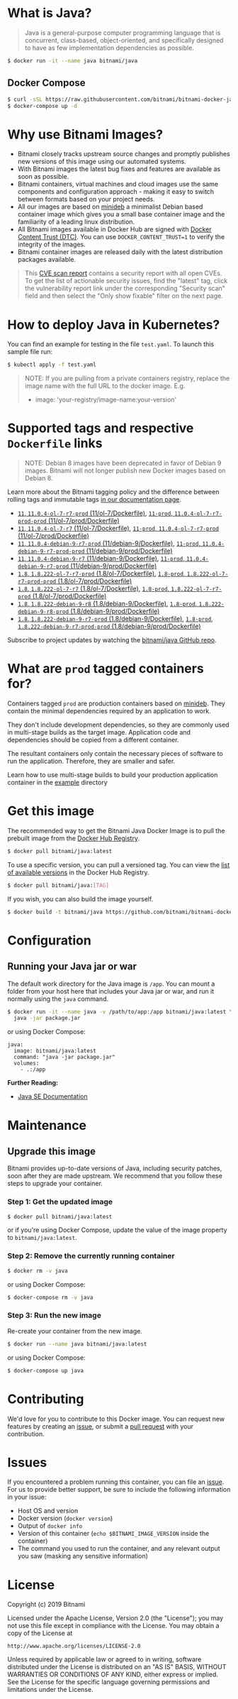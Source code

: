 # What is Java?

> Java is a general-purpose computer programming language that is concurrent, class-based, object-oriented, and specifically designed to have as few implementation dependencies as possible.

```bash
$ docker run -it --name java bitnami/java
```

## Docker Compose

```bash
$ curl -sSL https://raw.githubusercontent.com/bitnami/bitnami-docker-java/master/docker-compose.yml > docker-compose.yml
$ docker-compose up -d
```

# Why use Bitnami Images?

* Bitnami closely tracks upstream source changes and promptly publishes new versions of this image using our automated systems.
* With Bitnami images the latest bug fixes and features are available as soon as possible.
* Bitnami containers, virtual machines and cloud images use the same components and configuration approach - making it easy to switch between formats based on your project needs.
* All our images are based on [minideb](https://github.com/bitnami/minideb) a minimalist Debian based container image which gives you a small base container image and the familiarity of a leading linux distribution.
* All Bitnami images available in Docker Hub are signed with [Docker Content Trust (DTC)](https://docs.docker.com/engine/security/trust/content_trust/). You can use `DOCKER_CONTENT_TRUST=1` to verify the integrity of the images.
* Bitnami container images are released daily with the latest distribution packages available.


> This [CVE scan report](https://quay.io/repository/bitnami/java?tab=tags) contains a security report with all open CVEs. To get the list of actionable security issues, find the "latest" tag, click the vulnerability report link under the corresponding "Security scan" field and then select the "Only show fixable" filter on the next page.

# How to deploy Java in Kubernetes?

You can find an example for testing in the file `test.yaml`. To launch this sample file run:

```bash
$ kubectl apply -f test.yaml
```

> NOTE: If you are pulling from a private containers registry, replace the image name with the full URL to the docker image. E.g.
>
> - image: 'your-registry/image-name:your-version'

# Supported tags and respective `Dockerfile` links

> NOTE: Debian 8 images have been deprecated in favor of Debian 9 images. Bitnami will not longer publish new Docker images based on Debian 8.

Learn more about the Bitnami tagging policy and the difference between rolling tags and immutable tags [in our documentation page](https://docs.bitnami.com/containers/how-to/understand-rolling-tags-containers/).


- [`11`, `11.0.4-ol-7-r7-prod` (11/ol-7/Dockerfile)](https://github.com/bitnami/bitnami-docker-java/blob/11.0.4-ol-7-r7-prod/11/ol-7/Dockerfile), [`11-prod`, `11.0.4-ol-7-r7-prod-prod` (11/ol-7/prod/Dockerfile)](https://github.com/bitnami/bitnami-docker-java/blob/11.0.4-ol-7-r7-prod/11/ol-7/prod/Dockerfile)
- [`11`, `11.0.4-ol-7-r7` (11/ol-7/Dockerfile)](https://github.com/bitnami/bitnami-docker-java/blob/11.0.4-ol-7-r7/11/ol-7/Dockerfile), [`11-prod`, `11.0.4-ol-7-r7-prod` (11/ol-7/prod/Dockerfile)](https://github.com/bitnami/bitnami-docker-java/blob/11.0.4-ol-7-r7/11/ol-7/prod/Dockerfile)
- [`11`, `11.0.4-debian-9-r7-prod` (11/debian-9/Dockerfile)](https://github.com/bitnami/bitnami-docker-java/blob/11.0.4-debian-9-r7-prod/11/debian-9/Dockerfile), [`11-prod`, `11.0.4-debian-9-r7-prod-prod` (11/debian-9/prod/Dockerfile)](https://github.com/bitnami/bitnami-docker-java/blob/11.0.4-debian-9-r7-prod/11/debian-9/prod/Dockerfile)
- [`11`, `11.0.4-debian-9-r7` (11/debian-9/Dockerfile)](https://github.com/bitnami/bitnami-docker-java/blob/11.0.4-debian-9-r7/11/debian-9/Dockerfile), [`11-prod`, `11.0.4-debian-9-r7-prod` (11/debian-9/prod/Dockerfile)](https://github.com/bitnami/bitnami-docker-java/blob/11.0.4-debian-9-r7/11/debian-9/prod/Dockerfile)
- [`1.8`, `1.8.222-ol-7-r7-prod` (1.8/ol-7/Dockerfile)](https://github.com/bitnami/bitnami-docker-java/blob/1.8.222-ol-7-r7-prod/1.8/ol-7/Dockerfile), [`1.8-prod`, `1.8.222-ol-7-r7-prod-prod` (1.8/ol-7/prod/Dockerfile)](https://github.com/bitnami/bitnami-docker-java/blob/1.8.222-ol-7-r7-prod/1.8/ol-7/prod/Dockerfile)
- [`1.8`, `1.8.222-ol-7-r7` (1.8/ol-7/Dockerfile)](https://github.com/bitnami/bitnami-docker-java/blob/1.8.222-ol-7-r7/1.8/ol-7/Dockerfile), [`1.8-prod`, `1.8.222-ol-7-r7-prod` (1.8/ol-7/prod/Dockerfile)](https://github.com/bitnami/bitnami-docker-java/blob/1.8.222-ol-7-r7/1.8/ol-7/prod/Dockerfile)
- [`1.8`, `1.8.222-debian-9-r8` (1.8/debian-9/Dockerfile)](https://github.com/bitnami/bitnami-docker-java/blob/1.8.222-debian-9-r8/1.8/debian-9/Dockerfile), [`1.8-prod`, `1.8.222-debian-9-r8-prod` (1.8/debian-9/prod/Dockerfile)](https://github.com/bitnami/bitnami-docker-java/blob/1.8.222-debian-9-r8/1.8/debian-9/prod/Dockerfile)
- [`1.8`, `1.8.222-debian-9-r7-prod` (1.8/debian-9/Dockerfile)](https://github.com/bitnami/bitnami-docker-java/blob/1.8.222-debian-9-r7-prod/1.8/debian-9/Dockerfile), [`1.8-prod`, `1.8.222-debian-9-r7-prod-prod` (1.8/debian-9/prod/Dockerfile)](https://github.com/bitnami/bitnami-docker-java/blob/1.8.222-debian-9-r7-prod/1.8/debian-9/prod/Dockerfile)

Subscribe to project updates by watching the [bitnami/java GitHub repo](https://github.com/bitnami/bitnami-docker-java).

# What are `prod` tagged containers for?

Containers tagged `prod` are production containers based on [minideb](https://github.com/bitnami/minideb). They contain the minimal dependencies required by an application to work.

They don't include development dependencies, so they are commonly used in multi-stage builds as the target image. Application code and dependencies should be copied from a different container.

The resultant containers only contain the necessary pieces of software to run the application. Therefore, they are smaller and safer.

Learn how to use multi-stage builds to build your production application container in the [example](/example) directory

# Get this image

The recommended way to get the Bitnami Java Docker Image is to pull the prebuilt image from the [Docker Hub Registry](https://hub.docker.com/r/bitnami/java).

```bash
$ docker pull bitnami/java:latest
```

To use a specific version, you can pull a versioned tag. You can view the [list of available versions](https://hub.docker.com/r/bitnami/java/tags/) in the Docker Hub Registry.

```bash
$ docker pull bitnami/java:[TAG]
```

If you wish, you can also build the image yourself.

```bash
$ docker build -t bitnami/java https://github.com/bitnami/bitnami-docker-java.git
```

# Configuration

## Running your Java jar or war

The default work directory for the Java image is `/app`. You can mount a folder from your host here that includes your Java jar or war, and run it normally using the `java` command.

```bash
$ docker run -it --name java -v /path/to/app:/app bitnami/java:latest \
  java -jar package.jar
```

or using Docker Compose:

```
java:
  image: bitnami/java:latest
  command: "java -jar package.jar"
  volumes:
    - .:/app
```

**Further Reading:**

  - [Java SE Documentation](https://docs.oracle.com/javase/8/docs/api/)

# Maintenance

## Upgrade this image

Bitnami provides up-to-date versions of Java, including security patches, soon after they are made upstream. We recommend that you follow these steps to upgrade your container.

### Step 1: Get the updated image

```bash
$ docker pull bitnami/java:latest
```

or if you're using Docker Compose, update the value of the image property to `bitnami/java:latest`.

### Step 2: Remove the currently running container

```bash
$ docker rm -v java
```

or using Docker Compose:

```bash
$ docker-compose rm -v java
```

### Step 3: Run the new image

Re-create your container from the new image.

```bash
$ docker run --name java bitnami/java:latest
```

or using Docker Compose:

```bash
$ docker-compose up java
```

# Contributing

We'd love for you to contribute to this Docker image. You can request new features by creating an [issue](https://github.com/bitnami/bitnami-docker-java/issues), or submit a [pull request](https://github.com/bitnami/bitnami-docker-java/pulls) with your contribution.

# Issues

If you encountered a problem running this container, you can file an [issue](https://github.com/bitnami/bitnami-docker-java/issues). For us to provide better support, be sure to include the following information in your issue:

- Host OS and version
- Docker version (`docker version`)
- Output of `docker info`
- Version of this container (`echo $BITNAMI_IMAGE_VERSION` inside the container)
- The command you used to run the container, and any relevant output you saw (masking any sensitive
information)

# License

Copyright (c) 2019 Bitnami

Licensed under the Apache License, Version 2.0 (the "License");
you may not use this file except in compliance with the License.
You may obtain a copy of the License at

    http://www.apache.org/licenses/LICENSE-2.0

Unless required by applicable law or agreed to in writing, software
distributed under the License is distributed on an "AS IS" BASIS,
WITHOUT WARRANTIES OR CONDITIONS OF ANY KIND, either express or implied.
See the License for the specific language governing permissions and
limitations under the License.
